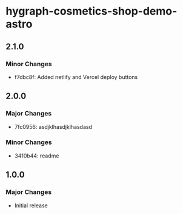 # hygraph-cosmetics-shop-demo-astro

## 2.1.0

### Minor Changes

- f7dbc8f: Added netlify and Vercel deploy buttons

## 2.0.0

### Major Changes

- 7fc0956: asdjklhasdjklhasdasd

### Minor Changes

- 3410b44: readme

## 1.0.0

### Major Changes

- Initial release
